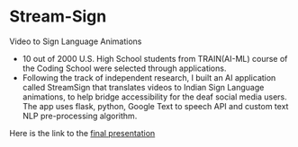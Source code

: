 # Stream-Sign
Video to Sign Language Animations

- 10 out of 2000 U.S. High School students from TRAIN(AI-ML) course of the Coding School were selected through applications. 
- Following the track of independent research, I built an AI application called StreamSign that translates videos to Indian Sign Language animations, to help bridge accessibility for the deaf social media users. The app uses flask, python, Google Text to speech API and custom text NLP pre-processing algorithm.


Here is the link to the [final presentation](https://www.canva.com/design/DAGL4IV-csk/DO2ZUq26InEirelelUaSjg/view?utm_content=DAGL4IV-csk&utm_campaign=designshare&utm_medium=link2&utm_source=uniquelinks&utlId=hb666db044e)
